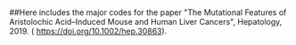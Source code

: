 #

##Here includes the major codes for the paper "The Mutational Features of Aristolochic Acid–Induced Mouse and Human Liver Cancers", Hepatology, 2019. ( https://doi.org/10.1002/hep.30863).
